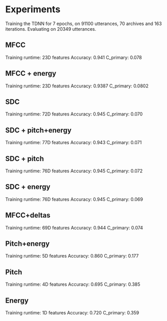 # Experiments
Training the TDNN for 7 epochs, on 91100 utterances, 70 archives and 163 iterations.
Evaluating on 20349 utterances.

## MFCC
Training runtime:
23D features
Accuracy:  0.941
C_primary: 0.078

## MFCC + energy
Training runtime:
23D features
Accuracy:  0.9387
C_primary: 0.0802

## SDC
Training runtime:
72D features
Accuracy:  0.945
C_primary: 0.070

## SDC + pitch+energy
Training runtime:
77D features
Accuracy: 0.943
C_primary: 0.071

## SDC + pitch
Training runtime:
76D features
Accuracy: 0.945 
C_primary: 0.072

## SDC + energy
Training runtime:
76D features
Accuracy: 0.945 
C_primary: 0.069

## MFCC+deltas
Training runtime:
69D features
Accuracy:  0.944 
C_primary: 0.074

## Pitch+energy
Training runtime: 
5D features
Accuracy:  0.860
C_primary: 0.177

## Pitch
Training runtime:
4D features
Accuracy:  0.695
C_primary: 0.385 

## Energy
Training runtime:
1D features
Accuracy:  0.720
C_primary: 0.359

